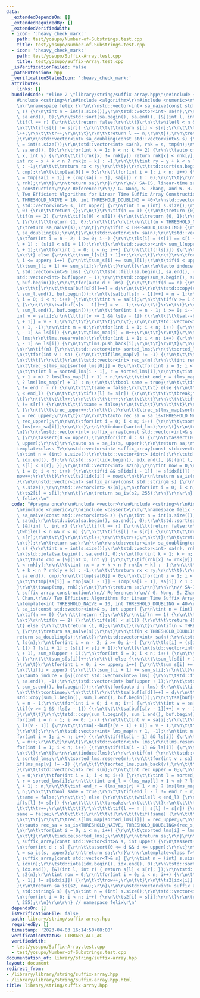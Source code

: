```yaml
---
data:
  _extendedDependsOn: []
  _extendedRequiredBy: []
  _extendedVerifiedWith:
  - icon: ':heavy_check_mark:'
    path: test/yosupo/Number-of-Substrings.test.cpp
    title: test/yosupo/Number-of-Substrings.test.cpp
  - icon: ':heavy_check_mark:'
    path: test/yosupo/Suffix-Array.test.cpp
    title: test/yosupo/Suffix-Array.test.cpp
  _isVerificationFailed: false
  _pathExtension: hpp
  _verificationStatusIcon: ':heavy_check_mark:'
  attributes:
    links: []
  bundledCode: "#line 2 \"library/string/suffix-array.hpp\"\n#include <vector>\r\n\
    #include <cstring>\r\n#include <algorithm>\r\n#include <numeric>\r\n#include <cassert>\r\
    \n\r\nnamespace felix {\r\n\r\nstd::vector<int> sa_naive(const std::vector<int>&\
    \ s) {\r\n\tint n = int(s.size());\r\n\tstd::vector<int> sa(n);\r\n\tstd::iota(sa.begin(),\
    \ sa.end(), 0);\r\n\tstd::sort(sa.begin(), sa.end(), [&](int l, int r) {\r\n\t\
    \tif(l == r) {\r\n\t\t\treturn false;\r\n\t\t}\r\n\t\twhile(l < n && r < n) {\r\
    \n\t\t\tif(s[l] != s[r]) {\r\n\t\t\t\treturn s[l] < s[r];\r\n\t\t\t}\r\n\t\t\t\
    l++;\r\n\t\t\tr++;\r\n\t\t}\r\n\t\treturn l == n;\r\n\t});\r\n\treturn sa;\r\n\
    }\r\n\r\nstd::vector<int> sa_doubling(const std::vector<int>& s) {\r\n\tint n\
    \ = int(s.size());\r\n\tstd::vector<int> sa(n), rnk = s, tmp(n);\r\n\tstd::iota(sa.begin(),\
    \ sa.end(), 0);\r\n\tfor(int k = 1; k < n; k *= 2) {\r\n\t\tauto cmp = [&](int\
    \ x, int y) {\r\n\t\t\tif(rnk[x] != rnk[y]) return rnk[x] < rnk[y];\r\n\t\t\t\
    int rx = x + k < n ? rnk[x + k] : -1;\r\n\t\t\tint ry = y + k < n ? rnk[y + k]\
    \ : -1;\r\n\t\t\treturn rx < ry;\r\n\t\t};\r\n\t\tstd::sort(sa.begin(), sa.end(),\
    \ cmp);\r\n\t\ttmp[sa[0]] = 0;\r\n\t\tfor(int i = 1; i < n; i++) {\r\n\t\t\ttmp[sa[i]]\
    \ = tmp[sa[i - 1]] + (cmp(sa[i - 1], sa[i]) ? 1 : 0);\r\n\t\t}\r\n\t\tswap(tmp,\
    \ rnk);\r\n\t}\r\n\treturn sa;\r\n}\r\n\r\n// SA-IS, linear-time suffix array\
    \ construction\r\n// Reference:\r\n// G. Nong, S. Zhang, and W. H. Chan,\r\n//\
    \ Two Efficient Algorithms for Linear Time Suffix Array Construction\r\ntemplate<int\
    \ THRESHOLD_NAIVE = 10, int THRESHOLD_DOUBLING = 40>\r\nstd::vector<int> sa_is(const\
    \ std::vector<int>& s, int upper) {\r\n\tint n = (int) s.size();\r\n\tif(n ==\
    \ 0) {\r\n\t\treturn {};\r\n\t}\r\n\tif(n == 1) {\r\n\t\treturn {0};\r\n\t}\r\n\
    \tif(n == 2) {\r\n\t\tif(s[0] < s[1]) {\r\n\t\t\treturn {0, 1};\r\n\t\t} else\
    \ {\r\n\t\t\treturn {1, 0};\r\n\t\t}\r\n\t}\r\n\tif(n < THRESHOLD_NAIVE) {\r\n\
    \t\treturn sa_naive(s);\r\n\t}\r\n\tif(n < THRESHOLD_DOUBLING) {\r\n\t\treturn\
    \ sa_doubling(s);\r\n\t}\r\n\tstd::vector<int> sa(n);\r\n\tstd::vector<bool> ls(n);\r\
    \n\tfor(int i = n - 2; i >= 0; i--) {\r\n\t\tls[i] = (s[i] == s[i + 1]) ? ls[i\
    \ + 1] : (s[i] < s[i + 1]);\r\n\t}\r\n\tstd::vector<int> sum_l(upper + 1), sum_s(upper\
    \ + 1);\r\n\tfor(int i = 0; i < n; i++) {\r\n\t\tif(!ls[i]) {\r\n\t\t\tsum_s[s[i]]++;\r\
    \n\t\t} else {\r\n\t\t\tsum_l[s[i] + 1]++;\r\n\t\t}\r\n\t}\r\n\tfor(int i = 0;\
    \ i <= upper; i++) {\r\n\t\tsum_s[i] += sum_l[i];\r\n\t\tif(i < upper) {\r\n\t\
    \t\tsum_l[i + 1] += sum_s[i];\r\n\t\t}\r\n\t}\r\n\r\n\tauto induce = [&](const\
    \ std::vector<int>& lms) {\r\n\t\tstd::fill(sa.begin(), sa.end(), -1);\r\n\t\t\
    std::vector<int> buf(upper + 1);\r\n\t\tstd::copy(sum_s.begin(), sum_s.end(),\
    \ buf.begin());\r\n\t\tfor(auto d : lms) {\r\n\t\t\tif(d == n) {\r\n\t\t\t\tcontinue;\r\
    \n\t\t\t}\r\n\t\t\tsa[buf[s[d]]++] = d;\r\n\t\t}\r\n\t\tstd::copy(sum_l.begin(),\
    \ sum_l.end(), buf.begin());\r\n\t\tsa[buf[s[n - 1]]++] = n - 1;\r\n\t\tfor(int\
    \ i = 0; i < n; i++) {\r\n\t\t\tint v = sa[i];\r\n\t\t\tif(v >= 1 && !ls[v - 1])\
    \ {\r\n\t\t\t\tsa[buf[s[v - 1]]++] = v - 1;\r\n\t\t\t}\r\n\t\t}\r\n\t\tstd::copy(sum_l.begin(),\
    \ sum_l.end(), buf.begin());\r\n\t\tfor(int i = n - 1; i >= 0; i--) {\r\n\t\t\t\
    int v = sa[i];\r\n\t\t\tif(v >= 1 && ls[v - 1]) {\r\n\t\t\t\tsa[--buf[s[v - 1]\
    \ + 1]] = v - 1;\r\n\t\t\t}\r\n\t\t}\r\n\t};\r\n\r\n\tstd::vector<int> lms_map(n\
    \ + 1, -1);\r\n\tint m = 0;\r\n\tfor(int i = 1; i < n; i++) {\r\n\t\tif(!ls[i\
    \ - 1] && ls[i]) {\r\n\t\t\tlms_map[i] = m++;\r\n\t\t}\r\n\t}\r\n\tstd::vector<int>\
    \ lms;\r\n\tlms.reserve(m);\r\n\tfor(int i = 1; i < n; i++) {\r\n\t\tif(!ls[i\
    \ - 1] && ls[i]) {\r\n\t\t\tlms.push_back(i);\r\n\t\t}\r\n\t}\r\n\r\n\tinduce(lms);\r\
    \n\r\n\tif(m) {\r\n\t\tstd::vector<int> sorted_lms;\r\n\t\tsorted_lms.reserve(m);\r\
    \n\t\tfor(int v : sa) {\r\n\t\t\tif(lms_map[v] != -1) {\r\n\t\t\t\tsorted_lms.push_back(v);\r\
    \n\t\t\t}\r\n\t\t}\r\n\t\tstd::vector<int> rec_s(m);\r\n\t\tint rec_upper = 0;\r\
    \n\t\trec_s[lms_map[sorted_lms[0]]] = 0;\r\n\t\tfor(int i = 1; i < m; i++) {\r\
    \n\t\t\tint l = sorted_lms[i - 1], r = sorted_lms[i];\r\n\t\t\tint end_l = (lms_map[l]\
    \ + 1 < m) ? lms[lms_map[l] + 1] : n;\r\n\t\t\tint end_r = (lms_map[r] + 1 < m)\
    \ ? lms[lms_map[r] + 1] : n;\r\n\t\t\tbool same = true;\r\n\t\t\tif(end_l - l\
    \ != end_r - r) {\r\n\t\t\t\tsame = false;\r\n\t\t\t} else {\r\n\t\t\t\twhile(l\
    \ < end_l) {\r\n\t\t\t\t\tif(s[l] != s[r]) {\r\n\t\t\t\t\t\tbreak;\r\n\t\t\t\t\
    \t}\r\n\t\t\t\t\tl++;\r\n\t\t\t\t\tr++;\r\n\t\t\t\t}\r\n\t\t\t\tif(l == n || s[l]\
    \ != s[r]) {\r\n\t\t\t\t\tsame = false;\r\n\t\t\t\t}\r\n\t\t\t}\r\n\t\t\tif(!same)\
    \ {\r\n\t\t\t\trec_upper++;\r\n\t\t\t}\r\n\t\t\trec_s[lms_map[sorted_lms[i]]]\
    \ = rec_upper;\r\n\t\t}\r\n\r\n\t\tauto rec_sa = sa_is<THRESHOLD_NAIVE, THRESHOLD_DOUBLING>(rec_s,\
    \ rec_upper);\r\n\r\n\t\tfor(int i = 0; i < m; i++) {\r\n\t\t\tsorted_lms[i] =\
    \ lms[rec_sa[i]];\r\n\t\t}\r\n\t\tinduce(sorted_lms);\r\n\t}\r\n\treturn sa;\r\
    \n}\r\n\r\nstd::vector<int> suffix_array(const std::vector<int>& s, int upper)\
    \ {\r\n\tassert(0 <= upper);\r\n\tfor(int d : s) {\r\n\t\tassert(0 <= d && d <=\
    \ upper);\r\n\t}\r\n\tauto sa = sa_is(s, upper);\r\n\treturn sa;\r\n}\r\n\r\n\
    template<class T>\r\nstd::vector<int> suffix_array(const std::vector<T>& s) {\r\
    \n\tint n = (int) s.size();\r\n\tstd::vector<int> idx(n);\r\n\tstd::iota(idx.begin(),\
    \ idx.end(), 0);\r\n\tstd::sort(idx.begin(), idx.end(), [&](int l, int r) { return\
    \ s[l] < s[r]; });\r\n\tstd::vector<int> s2(n);\r\n\tint now = 0;\r\n\tfor(int\
    \ i = 0; i < n; i++) {\r\n\t\tif(i && s[idx[i - 1]] != s[idx[i]]) {\r\n\t\t\t\
    now++;\r\n\t\t}\r\n\t\ts2[idx[i]] = now;\r\n\t}\r\n\treturn sa_is(s2, now);\r\n\
    }\r\n\r\nstd::vector<int> suffix_array(const std::string& s) {\r\n\tint n = (int)\
    \ s.size();\r\n\tstd::vector<int> s2(n);\r\n\tfor(int i = 0; i < n; i++) {\r\n\
    \t\ts2[i] = s[i];\r\n\t}\r\n\treturn sa_is(s2, 255);\r\n}\r\n\r\n} // namespace\
    \ felix\r\n"
  code: "#pragma once\r\n#include <vector>\r\n#include <cstring>\r\n#include <algorithm>\r\
    \n#include <numeric>\r\n#include <cassert>\r\n\r\nnamespace felix {\r\n\r\nstd::vector<int>\
    \ sa_naive(const std::vector<int>& s) {\r\n\tint n = int(s.size());\r\n\tstd::vector<int>\
    \ sa(n);\r\n\tstd::iota(sa.begin(), sa.end(), 0);\r\n\tstd::sort(sa.begin(), sa.end(),\
    \ [&](int l, int r) {\r\n\t\tif(l == r) {\r\n\t\t\treturn false;\r\n\t\t}\r\n\t\
    \twhile(l < n && r < n) {\r\n\t\t\tif(s[l] != s[r]) {\r\n\t\t\t\treturn s[l] <\
    \ s[r];\r\n\t\t\t}\r\n\t\t\tl++;\r\n\t\t\tr++;\r\n\t\t}\r\n\t\treturn l == n;\r\
    \n\t});\r\n\treturn sa;\r\n}\r\n\r\nstd::vector<int> sa_doubling(const std::vector<int>&\
    \ s) {\r\n\tint n = int(s.size());\r\n\tstd::vector<int> sa(n), rnk = s, tmp(n);\r\
    \n\tstd::iota(sa.begin(), sa.end(), 0);\r\n\tfor(int k = 1; k < n; k *= 2) {\r\
    \n\t\tauto cmp = [&](int x, int y) {\r\n\t\t\tif(rnk[x] != rnk[y]) return rnk[x]\
    \ < rnk[y];\r\n\t\t\tint rx = x + k < n ? rnk[x + k] : -1;\r\n\t\t\tint ry = y\
    \ + k < n ? rnk[y + k] : -1;\r\n\t\t\treturn rx < ry;\r\n\t\t};\r\n\t\tstd::sort(sa.begin(),\
    \ sa.end(), cmp);\r\n\t\ttmp[sa[0]] = 0;\r\n\t\tfor(int i = 1; i < n; i++) {\r\
    \n\t\t\ttmp[sa[i]] = tmp[sa[i - 1]] + (cmp(sa[i - 1], sa[i]) ? 1 : 0);\r\n\t\t\
    }\r\n\t\tswap(tmp, rnk);\r\n\t}\r\n\treturn sa;\r\n}\r\n\r\n// SA-IS, linear-time\
    \ suffix array construction\r\n// Reference:\r\n// G. Nong, S. Zhang, and W. H.\
    \ Chan,\r\n// Two Efficient Algorithms for Linear Time Suffix Array Construction\r\
    \ntemplate<int THRESHOLD_NAIVE = 10, int THRESHOLD_DOUBLING = 40>\r\nstd::vector<int>\
    \ sa_is(const std::vector<int>& s, int upper) {\r\n\tint n = (int) s.size();\r\
    \n\tif(n == 0) {\r\n\t\treturn {};\r\n\t}\r\n\tif(n == 1) {\r\n\t\treturn {0};\r\
    \n\t}\r\n\tif(n == 2) {\r\n\t\tif(s[0] < s[1]) {\r\n\t\t\treturn {0, 1};\r\n\t\
    \t} else {\r\n\t\t\treturn {1, 0};\r\n\t\t}\r\n\t}\r\n\tif(n < THRESHOLD_NAIVE)\
    \ {\r\n\t\treturn sa_naive(s);\r\n\t}\r\n\tif(n < THRESHOLD_DOUBLING) {\r\n\t\t\
    return sa_doubling(s);\r\n\t}\r\n\tstd::vector<int> sa(n);\r\n\tstd::vector<bool>\
    \ ls(n);\r\n\tfor(int i = n - 2; i >= 0; i--) {\r\n\t\tls[i] = (s[i] == s[i +\
    \ 1]) ? ls[i + 1] : (s[i] < s[i + 1]);\r\n\t}\r\n\tstd::vector<int> sum_l(upper\
    \ + 1), sum_s(upper + 1);\r\n\tfor(int i = 0; i < n; i++) {\r\n\t\tif(!ls[i])\
    \ {\r\n\t\t\tsum_s[s[i]]++;\r\n\t\t} else {\r\n\t\t\tsum_l[s[i] + 1]++;\r\n\t\t\
    }\r\n\t}\r\n\tfor(int i = 0; i <= upper; i++) {\r\n\t\tsum_s[i] += sum_l[i];\r\
    \n\t\tif(i < upper) {\r\n\t\t\tsum_l[i + 1] += sum_s[i];\r\n\t\t}\r\n\t}\r\n\r\
    \n\tauto induce = [&](const std::vector<int>& lms) {\r\n\t\tstd::fill(sa.begin(),\
    \ sa.end(), -1);\r\n\t\tstd::vector<int> buf(upper + 1);\r\n\t\tstd::copy(sum_s.begin(),\
    \ sum_s.end(), buf.begin());\r\n\t\tfor(auto d : lms) {\r\n\t\t\tif(d == n) {\r\
    \n\t\t\t\tcontinue;\r\n\t\t\t}\r\n\t\t\tsa[buf[s[d]]++] = d;\r\n\t\t}\r\n\t\t\
    std::copy(sum_l.begin(), sum_l.end(), buf.begin());\r\n\t\tsa[buf[s[n - 1]]++]\
    \ = n - 1;\r\n\t\tfor(int i = 0; i < n; i++) {\r\n\t\t\tint v = sa[i];\r\n\t\t\
    \tif(v >= 1 && !ls[v - 1]) {\r\n\t\t\t\tsa[buf[s[v - 1]]++] = v - 1;\r\n\t\t\t\
    }\r\n\t\t}\r\n\t\tstd::copy(sum_l.begin(), sum_l.end(), buf.begin());\r\n\t\t\
    for(int i = n - 1; i >= 0; i--) {\r\n\t\t\tint v = sa[i];\r\n\t\t\tif(v >= 1 &&\
    \ ls[v - 1]) {\r\n\t\t\t\tsa[--buf[s[v - 1] + 1]] = v - 1;\r\n\t\t\t}\r\n\t\t\
    }\r\n\t};\r\n\r\n\tstd::vector<int> lms_map(n + 1, -1);\r\n\tint m = 0;\r\n\t\
    for(int i = 1; i < n; i++) {\r\n\t\tif(!ls[i - 1] && ls[i]) {\r\n\t\t\tlms_map[i]\
    \ = m++;\r\n\t\t}\r\n\t}\r\n\tstd::vector<int> lms;\r\n\tlms.reserve(m);\r\n\t\
    for(int i = 1; i < n; i++) {\r\n\t\tif(!ls[i - 1] && ls[i]) {\r\n\t\t\tlms.push_back(i);\r\
    \n\t\t}\r\n\t}\r\n\r\n\tinduce(lms);\r\n\r\n\tif(m) {\r\n\t\tstd::vector<int>\
    \ sorted_lms;\r\n\t\tsorted_lms.reserve(m);\r\n\t\tfor(int v : sa) {\r\n\t\t\t\
    if(lms_map[v] != -1) {\r\n\t\t\t\tsorted_lms.push_back(v);\r\n\t\t\t}\r\n\t\t\
    }\r\n\t\tstd::vector<int> rec_s(m);\r\n\t\tint rec_upper = 0;\r\n\t\trec_s[lms_map[sorted_lms[0]]]\
    \ = 0;\r\n\t\tfor(int i = 1; i < m; i++) {\r\n\t\t\tint l = sorted_lms[i - 1],\
    \ r = sorted_lms[i];\r\n\t\t\tint end_l = (lms_map[l] + 1 < m) ? lms[lms_map[l]\
    \ + 1] : n;\r\n\t\t\tint end_r = (lms_map[r] + 1 < m) ? lms[lms_map[r] + 1] :\
    \ n;\r\n\t\t\tbool same = true;\r\n\t\t\tif(end_l - l != end_r - r) {\r\n\t\t\t\
    \tsame = false;\r\n\t\t\t} else {\r\n\t\t\t\twhile(l < end_l) {\r\n\t\t\t\t\t\
    if(s[l] != s[r]) {\r\n\t\t\t\t\t\tbreak;\r\n\t\t\t\t\t}\r\n\t\t\t\t\tl++;\r\n\t\
    \t\t\t\tr++;\r\n\t\t\t\t}\r\n\t\t\t\tif(l == n || s[l] != s[r]) {\r\n\t\t\t\t\t\
    same = false;\r\n\t\t\t\t}\r\n\t\t\t}\r\n\t\t\tif(!same) {\r\n\t\t\t\trec_upper++;\r\
    \n\t\t\t}\r\n\t\t\trec_s[lms_map[sorted_lms[i]]] = rec_upper;\r\n\t\t}\r\n\r\n\
    \t\tauto rec_sa = sa_is<THRESHOLD_NAIVE, THRESHOLD_DOUBLING>(rec_s, rec_upper);\r\
    \n\r\n\t\tfor(int i = 0; i < m; i++) {\r\n\t\t\tsorted_lms[i] = lms[rec_sa[i]];\r\
    \n\t\t}\r\n\t\tinduce(sorted_lms);\r\n\t}\r\n\treturn sa;\r\n}\r\n\r\nstd::vector<int>\
    \ suffix_array(const std::vector<int>& s, int upper) {\r\n\tassert(0 <= upper);\r\
    \n\tfor(int d : s) {\r\n\t\tassert(0 <= d && d <= upper);\r\n\t}\r\n\tauto sa\
    \ = sa_is(s, upper);\r\n\treturn sa;\r\n}\r\n\r\ntemplate<class T>\r\nstd::vector<int>\
    \ suffix_array(const std::vector<T>& s) {\r\n\tint n = (int) s.size();\r\n\tstd::vector<int>\
    \ idx(n);\r\n\tstd::iota(idx.begin(), idx.end(), 0);\r\n\tstd::sort(idx.begin(),\
    \ idx.end(), [&](int l, int r) { return s[l] < s[r]; });\r\n\tstd::vector<int>\
    \ s2(n);\r\n\tint now = 0;\r\n\tfor(int i = 0; i < n; i++) {\r\n\t\tif(i && s[idx[i\
    \ - 1]] != s[idx[i]]) {\r\n\t\t\tnow++;\r\n\t\t}\r\n\t\ts2[idx[i]] = now;\r\n\t\
    }\r\n\treturn sa_is(s2, now);\r\n}\r\n\r\nstd::vector<int> suffix_array(const\
    \ std::string& s) {\r\n\tint n = (int) s.size();\r\n\tstd::vector<int> s2(n);\r\
    \n\tfor(int i = 0; i < n; i++) {\r\n\t\ts2[i] = s[i];\r\n\t}\r\n\treturn sa_is(s2,\
    \ 255);\r\n}\r\n\r\n} // namespace felix\r\n"
  dependsOn: []
  isVerificationFile: false
  path: library/string/suffix-array.hpp
  requiredBy: []
  timestamp: '2023-04-03 16:14:50+08:00'
  verificationStatus: LIBRARY_ALL_AC
  verifiedWith:
  - test/yosupo/Suffix-Array.test.cpp
  - test/yosupo/Number-of-Substrings.test.cpp
documentation_of: library/string/suffix-array.hpp
layout: document
redirect_from:
- /library/library/string/suffix-array.hpp
- /library/library/string/suffix-array.hpp.html
title: library/string/suffix-array.hpp
---
```

